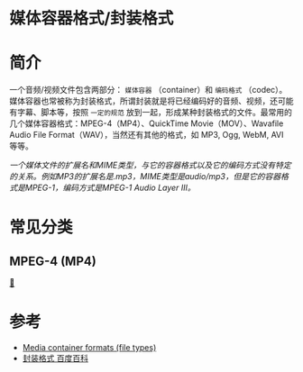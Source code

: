 # 媒体容器格式/封装格式

# 简介
一个音频/视频文件包含两部分： `媒体容器` （container）和 `编码格式` （codec）。媒体容器也常被称为封装格式，所谓封装就是将已经编码好的音频、视频，还可能有字幕、脚本等，按照 `一定的规范` 放到一起，形成某种封装格式的文件。最常用的几个媒体容器格式：MPEG-4（MP4）、QuickTime Movie（MOV）、Wavafile Audio File Format（WAV），当然还有其他的格式，如 MP3, Ogg, WebM, AVI 等等。

*一个媒体文件的扩展名和MIME类型，与它的容器格式以及它的编码方式没有特定的关系。例如MP3的扩展名是.mp3，MIME类型是audio/mp3，但是它的容器格式是MPEG-1，编码方式是MPEG-1 Audio Layer III。*

# 常见分类

## MPEG-4 (MP4)
[🔗](./MP4)

# 参考
- [Media container formats (file types)](https://developer.mozilla.org/zh-CN/docs/Web/Media/Formats/Containers)
- [封装格式 百度百科](https://baike.baidu.com/item/%E5%B0%81%E8%A3%85%E6%A0%BC%E5%BC%8F)
